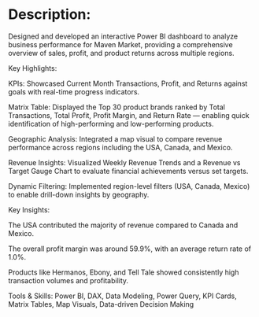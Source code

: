 # Description:
Designed and developed an interactive Power BI dashboard to analyze business performance for Maven Market, providing a comprehensive overview of sales, profit, and product returns across multiple regions.

Key Highlights:

KPIs: Showcased Current Month Transactions, Profit, and Returns against goals with real-time progress indicators.

Matrix Table: Displayed the Top 30 product brands ranked by Total Transactions, Total Profit, Profit Margin, and Return Rate — enabling quick identification of high-performing and low-performing products.

Geographic Analysis: Integrated a map visual to compare revenue performance across regions including the USA, Canada, and Mexico.

Revenue Insights: Visualized Weekly Revenue Trends and a Revenue vs Target Gauge Chart to evaluate financial achievements versus set targets.

Dynamic Filtering: Implemented region-level filters (USA, Canada, Mexico) to enable drill-down insights by geography.

Key Insights:

The USA contributed the majority of revenue compared to Canada and Mexico.

The overall profit margin was around 59.9%, with an average return rate of 1.0%.

Products like Hermanos, Ebony, and Tell Tale showed consistently high transaction volumes and profitability.

Tools & Skills:
Power BI, DAX, Data Modeling, Power Query, KPI Cards, Matrix Tables, Map Visuals, Data-driven Decision Making

